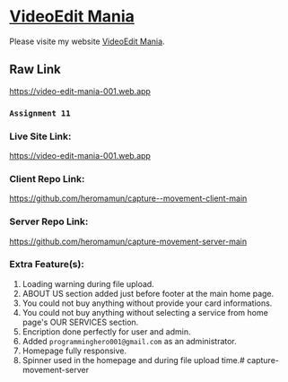 # [VideoEdit Mania](https://video-edit-mania-001.web.app)

Please visite my website [VideoEdit Mania](https://video-edit-mania-001.web.app).

## Raw Link

https://video-edit-mania-001.web.app

### `Assignment 11`
### Live Site Link:
https://video-edit-mania-001.web.app
### Client Repo Link:
https://github.com/heromamun/capture--movement-client-main
### Server Repo Link:
https://github.com/heromamun/capture-movement-server-main


### Extra Feature(s):
1. Loading warning during file upload.
2. ABOUT US section added just before footer at the main home page.
3. You could not buy anything without provide your card informations.
4. You could not buy anything without selecting a service from home page's OUR SERVICES section.
5. Encription done perfectly for user and admin.
6. Added `programminghero001@gmail.com` as an administrator.
7. Homepage fully responsive.
8. Spinner used in the homepage and during file upload time.# capture-movement-server
